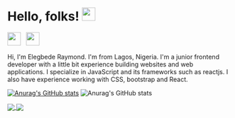 # Hello, folks! <img src="https://raw.githubusercontent.com/MartinHeinz/MartinHeinz/master/wave.gif" width="30px">

<a href="https://twitter.com/m0nds_"><img height="30" src="https://github.com/WaylonWalker/WaylonWalker/blob/main/icon/twitter.png?raw=true"></a>&nbsp;&nbsp;
<a href="https://instagram.com/m0nds"><img height="30" src="https://github.com/WaylonWalker/WaylonWalker/blob/main/icon/instagram.jpg?raw=true"></a>&nbsp;&nbsp;

Hi, I'm Elegbede Raymond. I'm from Lagos, Nigeria. I'm a junior frontend developer with a little bit experience building websites and web applications. I specialize in JavaScript and its frameworks such as reactjs. I also have experience working with CSS, bootstrap and React.

[![Anurag's GitHub stats](https://github-readme-stats.vercel.app/api?username=m0nds)](https://github.com/anuraghazra/github-readme-stats)
![Anurag's GitHub stats](https://github-readme-stats.vercel.app/api?username=m0nds&count_private=true)

<a href="https://github.com/m0nds/github-readme-stats">
  <img align="center" src="https://github-readme-stats.vercel.app/api/pin/?username=m0nds&repo=github-readme-stats" />
</a>
<a href="https://github.com/m0nds/convoychat">
  <img align="center" src="https://github-readme-stats.vercel.app/api/pin/?username=m0nds&repo=convoychat" />
</a>


